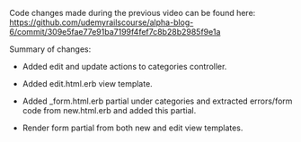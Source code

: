 Code changes made during the previous video can be found here: https://github.com/udemyrailscourse/alpha-blog-6/commit/309e5fae77e91ba7199f4fef7c8b28b2985f9e1a

Summary of changes:

- Added edit and update actions to categories controller.

- Added edit.html.erb view template.

- Added _form.html.erb partial under categories and extracted errors/form code from new.html.erb and added this partial.

- Render form partial from both new and edit view templates.